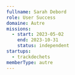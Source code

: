 ```yaml
---
fullname: Sarah Debord
role: User Success
domaine: Autre
missions:
  - start: 2023-05-02
    end: 2023-10-31
    status: independent
startups:
  - trackdechets
memberType: autre
---
```


